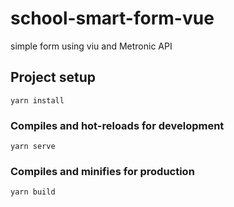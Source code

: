 # school-smart-form-vue

simple form using viu and Metronic API

## Project setup
```
yarn install
```

### Compiles and hot-reloads for development
```
yarn serve
```

### Compiles and minifies for production
```
yarn build
```
